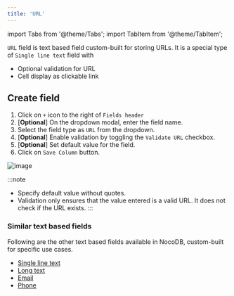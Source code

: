```yaml
---
title: 'URL'
---
```

import Tabs from '@theme/Tabs';
import TabItem from '@theme/TabItem';

`URL` field is text based field custom-built for storing URLs. It is a special type of `Single line text` field with
  - Optional validation for URL 
  - Cell display as clickable link

## Create field
1. Click on `+` icon to the right of `Fields header`
2. [**Optional**] On the dropdown modal, enter the field name.
3. Select the field type as `URL` from the dropdown.
4. [**Optional**] Enable validation by toggling the `Validate URL` checkbox.
5. [**Optional**] Set default value for the field.
6. Click on `Save Column` button.


![image](/img/v2/fields/url.png)

:::note
- Specify default value without quotes.
- Validation only ensures that the value entered is a valid URL. It does not check if the URL exists.
:::

### Similar text based fields
Following are the other text based fields available in NocoDB, custom-built for specific use cases.
- [Single line text](010.single-line-text.md)
- [Long text](020.long-text.md)
- [Email](030.email.md)
- [Phone](040.phonenumber.md)


